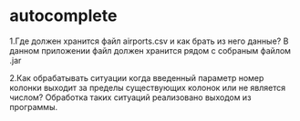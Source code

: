 # autocomplete
1.Где должен хранится файл airports.csv и как брать из него данные?
В данном приложении файл должен хранится рядом с собраным файлом .jar

2.Как обрабатывать ситуации когда введенный параметр номер колонки выходит за пределы существующих колонок или не является числом?
Обработка таких ситуаций реализовано выходом из программы.


